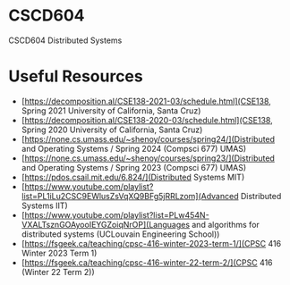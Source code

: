 # CSCD604
CSCD604 Distributed Systems
# Useful Resources
- [https://decomposition.al/CSE138-2021-03/schedule.html](CSE138, Spring 2021 University of California, Santa Cruz)
- [https://decomposition.al/CSE138-2020-03/schedule.html](CSE138, Spring 2020 University of California, Santa Cruz)
- [https://none.cs.umass.edu/~shenoy/courses/spring24/](Distributed and Operating Systems / Spring 2024 (Compsci 677) UMAS)
- [https://none.cs.umass.edu/~shenoy/courses/spring23/](Distributed and Operating Systems / Spring 2023 (Compsci 677) UMAS)
- [https://pdos.csail.mit.edu/6.824/](Distributed Systems MIT)
- [https://www.youtube.com/playlist?list=PL1iLu2CSC9EWlusZsVqXQ9BFg5jRRLzom](Advanced Distributed Systems IIT)
- [https://www.youtube.com/playlist?list=PLw454N-VXALTsznGOAyooIEYGZoiqNrOP](Languages and algorithms for distributed systems (UCLouvain Engineering School))
- [https://fsgeek.ca/teaching/cpsc-416-winter-2023-term-1/](CPSC 416 Winter 2023 Term 1)
- [https://fsgeek.ca/teaching/cpsc-416-winter-22-term-2/](CPSC 416 (Winter 22 Term 2))
